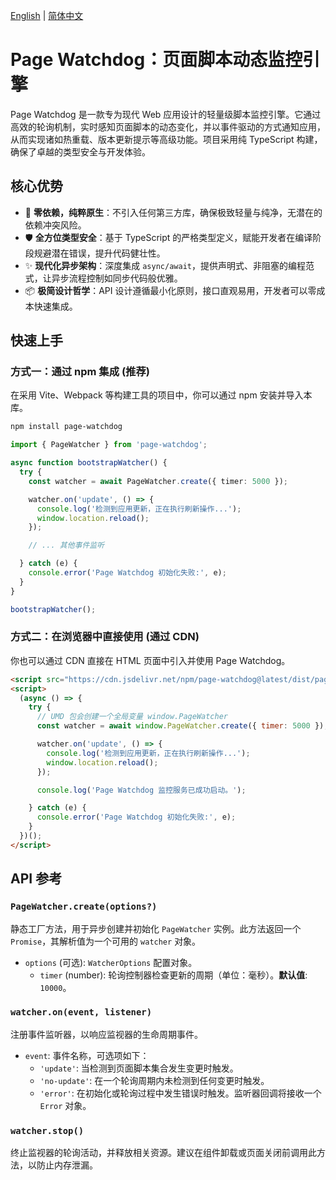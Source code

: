 [English](./README.md) | [简体中文](./README.zh-CN.md)

# Page Watchdog：页面脚本动态监控引擎

Page Watchdog 是一款专为现代 Web 应用设计的轻量级脚本监控引擎。它通过高效的轮询机制，实时感知页面脚本的动态变化，并以事件驱动的方式通知应用，从而实现诸如热重载、版本更新提示等高级功能。项目采用纯 TypeScript 构建，确保了卓越的类型安全与开发体验。

## 核心优势

- 🚀 **零依赖，纯粹原生**：不引入任何第三方库，确保极致轻量与纯净，无潜在的依赖冲突风险。
- 🛡️ **全方位类型安全**：基于 TypeScript 的严格类型定义，赋能开发者在编译阶段规避潜在错误，提升代码健壮性。
- ✨ **现代化异步架构**：深度集成 `async/await`，提供声明式、非阻塞的编程范式，让异步流程控制如同步代码般优雅。
- 📦 **极简设计哲学**：API 设计遵循最小化原则，接口直观易用，开发者可以零成本快速集成。

## 快速上手

### 方式一：通过 npm 集成 (推荐)

在采用 Vite、Webpack 等构建工具的项目中，你可以通过 npm 安装并导入本库。

```bash
npm install page-watchdog
```

```typescript
import { PageWatcher } from 'page-watchdog';

async function bootstrapWatcher() {
  try {
    const watcher = await PageWatcher.create({ timer: 5000 });

    watcher.on('update', () => {
      console.log('检测到应用更新，正在执行刷新操作...');
      window.location.reload();
    });

    // ... 其他事件监听

  } catch (e) {
    console.error('Page Watchdog 初始化失败:', e);
  }
}

bootstrapWatcher();
```

### 方式二：在浏览器中直接使用 (通过 CDN)

你也可以通过 CDN 直接在 HTML 页面中引入并使用 Page Watchdog。

```html
<script src="https://cdn.jsdelivr.net/npm/page-watchdog@latest/dist/page-watchdog.umd.min.js"></script>
<script>
  (async () => {
    try {
      // UMD 包会创建一个全局变量 window.PageWatcher
      const watcher = await window.PageWatcher.create({ timer: 5000 });

      watcher.on('update', () => {
        console.log('检测到应用更新，正在执行刷新操作...');
        window.location.reload();
      });

      console.log('Page Watchdog 监控服务已成功启动。');

    } catch (e) {
      console.error('Page Watchdog 初始化失败:', e);
    }
  })();
</script>
```

## API 参考

### `PageWatcher.create(options?)`

静态工厂方法，用于异步创建并初始化 `PageWatcher` 实例。此方法返回一个 `Promise`，其解析值为一个可用的 `watcher` 对象。

- `options` (可选): `WatcherOptions` 配置对象。
  - `timer` (number): 轮询控制器检查更新的周期（单位：毫秒）。**默认值**: `10000`。

### `watcher.on(event, listener)`

注册事件监听器，以响应监视器的生命周期事件。

- `event`: 事件名称，可选项如下：
  - `'update'`: 当检测到页面脚本集合发生变更时触发。
  - `'no-update'`: 在一个轮询周期内未检测到任何变更时触发。
  - `'error'`: 在初始化或轮询过程中发生错误时触发。监听器回调将接收一个 `Error` 对象。

### `watcher.stop()`

终止监视器的轮询活动，并释放相关资源。建议在组件卸载或页面关闭前调用此方法，以防止内存泄漏。
